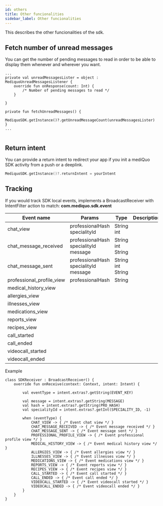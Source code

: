 ```yaml
---
id: others
title: Other funcionalities
sidebar_label: Other funcionalities
---
```


This describes the other funcionalities of the sdk.

## Fetch number of unread messages

You can get the number of pending messages to read in order to be able to display them whenever and wherever you want.

```kotin
...
private val unreadMessagesLister = object : MediquoUnreadMessagesListener {
    override fun onResponse(count: Int) {
    	/* Number of pending messages to read */  
    }

}

private fun fetchUnreadMessages() {
    MediquoSDK.getInstance()?.getUnreadMessageCount(unreadMessagesLister)
}
...


```

## Return intent

You can provide a return intent to redirect your app if you init a mediQuo SDK activity from a push or a deeplink.

```kotlin
MediquoSDK.getInstance()?.returnIntent = yourIntent
```

## Tracking
If you would track SDK local events, implements a BroadcastReceiver with IntentFilter action to match: **com.mediquo.sdk.event**

| **Event name**            | **Params**                                      | **Type**                    | **Description** |
| --------------------------| ----------------------------------------------- | --------------------------- | --------------- |
| chat_view                 | professionalHash <br> specialityId              | String <br> int             ||
| chat_message_received     | professionalHash <br> specialityId <br> message | String <br> int <br> String ||
| chat_message_sent         | professionalHash <br> specialityId <br> message | String <br> int <br> String ||
| professional_profile_view | professionalHash                                | String                      ||
| medical_history_view      ||||
| allergies_view            ||||
| illnesses_view            ||||
| medications_view          ||||
| reports_view              ||||
| recipes_view              ||||
| call_started              ||||
| call_ended                ||||
| videocall_started         ||||
| videocall_ended           ||||

Example
```kotin
class SDKReceiver : BroadcastReceiver() {
    override fun onReceive(context: Context, intent: Intent) {

        val eventType = intent.extras?.getString(EVENT_KEY)

        val message = intent.extras?.getString(MESSAGE)
        val hash = intent.extras?.getString(PRO_HASH)
        val specialityId = intent.extras?.getInt(SPECIALITY_ID, -1)

        when (eventType) {
            CHAT_VIEW -> { /* Event chat view */ }
            CHAT_MESSAGE_RECEIVED -> { /* Event message received */ }
            CHAT_MESSAGE_SENT -> { /* Event message sent */ }
            PROFESSIONAL_PROFILE_VIEW -> { /* Event professional profile view */ }
            MEDICAL_HISTORY_VIEW -> { /* Event medical history view */ }
            ALLERGIES_VIEW -> { /* Event allergies view */ }
            ILLNESSES_VIEW -> { /* Event illnesses view */ }
            MEDICATIONS_VIEW -> { /* Event medications view */ }
            REPORTS_VIEW -> { /* Event reports view */ }
            RECIPES_VIEW -> { /* Event recipes view */ }
            CALL_STARTED -> { /* Event call started */ }
            CALL_ENDED -> { /* Event call ended */ }
            VIDEOCALL_STARTED -> { /* Event videocall started */ }
            VIDEOCALL_ENDED -> { /* Event videocall ended */ }
        }
    }
}
```


